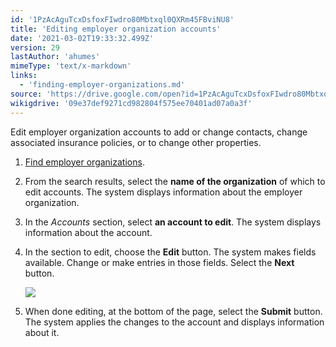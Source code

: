 ```yaml
---
id: '1PzAcAguTcxDsfoxFIwdro80Mbtxql0QXRm45FBviNU8'
title: 'Editing employer organization accounts'
date: '2021-03-02T19:33:32.499Z'
version: 29
lastAuthor: 'ahumes'
mimeType: 'text/x-markdown'
links:
  - 'finding-employer-organizations.md'
source: 'https://drive.google.com/open?id=1PzAcAguTcxDsfoxFIwdro80Mbtxql0QXRm45FBviNU8'
wikigdrive: '09e37def9271cd982804f575ee70401ad07a0a3f'
---
```

Edit employer organization accounts to add or change contacts, change associated insurance policies, or to change other properties.

1. [F](finding-employer-organizations.md)[ind employer organizations](finding-employer-organizations.md).
2. From the search results, select the <strong>name of the organization</strong> of which to edit accounts. The system displays information about the employer organization.
3. In the <em>Accounts</em> section, select <strong>an account to edit</strong>. The system displays information about the account.
4. In the section to edit, choose the <strong>Edit</strong> button. The system makes fields available. Change or make entries in those fields. Select the <strong>Next</strong> button. 

    ![](../editing-employer-organization-accounts.assets/49e42941acacd24f80fe8f38228e1995.png)
5. When done editing, at the bottom of the page, select the <strong>Submit</strong> button. The system applies the changes to the account and displays information about it.
